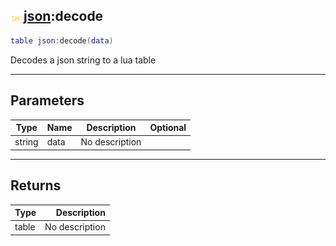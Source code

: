 ## ![shared](../../.gitbook/assets/shared.png) [json](json):decode

```lua
table json:decode(data)
```

Decodes a json string to a lua table

------
## Parameters

| Type   | Name | Description | Optional |
| ------ | ---- | ----------- | -------: |
| string | data | No description |  |


------
## Returns

| Type   | Description |
| ------ | ----------: |
| table | No description |


